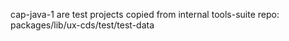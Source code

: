 cap-java-1 are test projects copied from internal tools-suite repo: packages/lib/ux-cds/test/test-data